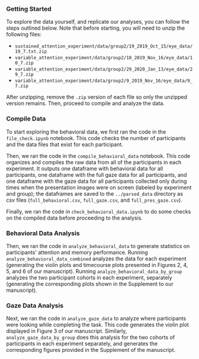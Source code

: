 <h3>Getting Started</h3>

To explore the data yourself, and replicate our analyses, you can follow the steps outlined below. Note that before starting, you will need to unzip the following files:

- `sustained_attention_experiment/data/group2/19_2019_Oct_15/eye_data/19_7.txt.zip`
- `variable_attention_experiment/data/group2/10_2019_Nov_16/eye_data/10_7.zip` 
- `variable_attention_experiment/data/group2/29_2020_Jan_13/eye_data/29_7.zip` 
- `variable_attention_experiment/data/group2/9_2019_Nov_16/eye_data/9_7.zip`

After unzipping, remove the `.zip` version of each file so only the unzipped version remains. Then, proceed to compile and analyze the data.  

<h3>Compile Data</h3>

To start exploring the behavioral data, we first ran the code in the `file_check.ipynb` notebook. This code checks the number of participants and the data files that exist for each participant. 

Then, we ran the code in the `compile_behavioral_data` notebook. This code organizes and compiles the raw data from all of the participants in each experiment. It outputs one dataframe with behavioral data for all participants, one dataframe with the full gaze data for all participants, and one dataframe with the gaze data for all participants collected only during times when the presentation images were on screen (labeled by experiment and group); the dataframes are saved to the `../parsed_data` directory as csv files (`full_behavioral.csv`, `full_gaze.csv`, and `full_pres_gaze.csv`). 

Finally, we ran the code in `check_behavioral_data.ipynb` to do some checks on the compiled data before proceeding to the analysis.

<h3>Behavioral Data Analysis</h3>

Then, we ran the code in `analyze_behavioral_data` to generate statistics on participants' attention and memory performance. Running `analyze_behavioral_data_combined` analyzes the data for each experiment (generating the violin plots and timecourse plots presented in Figures 2, 4, 5, and 6 of our manuscript). Running `analyze_behavioral_data_by_group` analyzes the two participant cohorts in each experiment, separately (generating the corresponding plots shown in the Supplement to our manuscript). 

<h3>Gaze Data Analysis</h3>

Next, we ran the code in `analyze_gaze_data` to analyze where participants were looking while completing the task. This code generates the violin plot displayed in Figure 3 of our manuscript. Similarly, `analyze_gaze_data_by_group` does this analysis for the two cohorts of participants in each experiment separately, and generates the corresponding figures provided in the Supplement of the manuscript.
